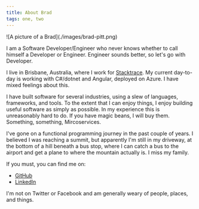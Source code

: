 ```yaml
---
title: About Brad
tags: one, two
---
```


<div class="profile-picture">
![A picture of a Brad](./images/brad-pitt.png)
</div>

I am a Software Developer/Engineer who never knows whether
to call himself a Developer or Engineer. Engineer sounds better,
so let's go with Developer.

I live in Brisbane, Australia, where I work for
[Stacktrace](https://stacktracehq.com). My current day-to-day is
working with C#/dotnet and Angular, deployed on Azure. I have mixed
feelings about this.

I have built software for several industries, using a slew of
languages, frameworks, and tools. To the extent that I can
enjoy things, I enjoy building useful software as simply as possible.
In my experience this is unreasonably hard to do. If you have magic
beans, I will buy them. Something, something, Mircoservices.

I've gone on a functional programming journey in the past couple of years.
I believed I was reaching a summit, but apparently I'm still in my
driveway, at the bottom of a hill beneath a bus stop, where I can catch
a bus to the airport and get a plane to where the mountain actually is.
I miss my family.

If you must, you can find me on:

* [GitHub](https://github.com/beeleebow)
* [LinkedIn](https://www.linkedin.com/in/brad-bow-0b337a35/)

I'm not on Twitter or Facebook and am generally weary of people,
places, and things.

